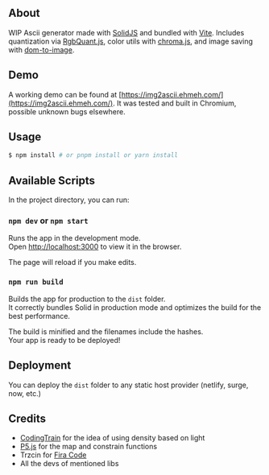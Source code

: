 ## About

WIP Ascii generator made with [SolidJS](https://solidjs.com/) and bundled with [Vite](https://vitejs.dev/). Includes quantization via [RgbQuant.js](https://github.com/leeoniya/RgbQuant.js/), color utils with [chroma.js](https://github.com/gka/chroma.js/), and image saving with [dom-to-image](https://github.com/tsayen/dom-to-image).

## Demo

A working demo can be found at [https://img2ascii.ehmeh.com/](https://img2ascii.ehmeh.com/). It was tested and built in Chromium, possible unknown bugs elsewhere.

## Usage

```bash
$ npm install # or pnpm install or yarn install
```

## Available Scripts

In the project directory, you can run:

### `npm dev` or `npm start`

Runs the app in the development mode.<br>
Open [http://localhost:3000](http://localhost:3000) to view it in the browser.

The page will reload if you make edits.<br>

### `npm run build`

Builds the app for production to the `dist` folder.<br>
It correctly bundles Solid in production mode and optimizes the build for the best performance.

The build is minified and the filenames include the hashes.<br>
Your app is ready to be deployed!

## Deployment

You can deploy the `dist` folder to any static host provider (netlify, surge, now, etc.)

## Credits

- [CodingTrain](http//thecodingtrain.com/challenges/166-image-to-ascii) for the idea of using density based on light
- [P5.js](https://p5js.org/) for the map and constrain functions
- Trzcin for [Fira Code](https://github.com/Trzcin/Fira-Code-Nerd)
- All the devs of mentioned libs
